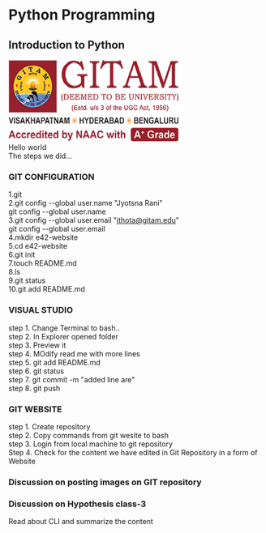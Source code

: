 # Python Programming

## Introduction to Python
![gitam](emblem.png)  
Hello world  
The steps we did...  
### GIT CONFIGURATION  
1.git  
2.git config --global user.name "Jyotsna Rani"  
git config --global user.name  
3.git config --global user.email "jthota@gitam.edu"  
git config --global user.email  
4.mkdir e42-website  
5.cd e42-website  
6.git init  
7.touch README.md  
8.ls  
9.git status  
10.git add README.md  
### VISUAL STUDIO  
step 1. Change Terminal to bash..  
step 2. In Explorer opened folder  
step 3. Preview it  
step 4. MOdify read me with more lines  
step 5. git add README.md  
step 6. git status  
step 7. git commit -m "added line are"  
step 8. git push  
### GIT WEBSITE  
step 1. Create repository  
step 2. Copy commands from git wesite to bash  
step 3. Login from local machine to git repository  
Step 4. Check for the content we have edited in Git Repository in a form of Website  
### Discussion on posting images on GIT repository
### Discussion on Hypothesis  class-3 
Read about CLI and summarize the content